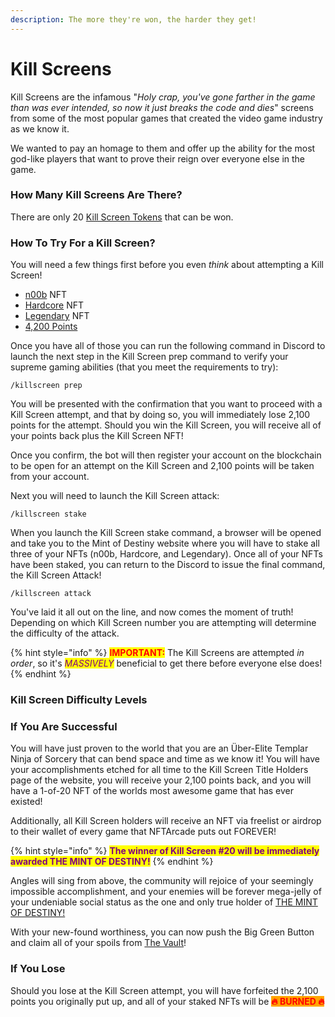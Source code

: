 ```yaml
---
description: The more they're won, the harder they get!
---
```


# Kill Screens

Kill Screens are the infamous "_Holy crap, you've gone farther in the game than was ever intended, so now it just breaks the code and dies_" screens from some of the most popular games that created the video game industry as we know it.

We wanted to pay an homage to them and offer up the ability for the most god-like players that want to prove their reign over everyone else in the game.

### How Many Kill Screens Are There?

There are only 20 [Kill Screen Tokens](../tokens/kill-screens.md) that can be won.&#x20;

### How To Try For a Kill Screen?

You will need a few things first before you even _think_ about attempting a Kill Screen!&#x20;

* [n00b](../tokens/heroes/n00b.md) NFT
* [Hardcore](../tokens/heroes/hardcore.md) NFT
* [Legendary](../tokens/heroes/legendary.md) NFT
* [4,200 Points](earning-points.md)

Once you have all of those you can run the following command in Discord to launch the next step in the Kill Screen prep command to verify your supreme gaming abilities (that you meet the requirements to try):

```
/killscreen prep
```

You will be presented with the confirmation that you want to proceed with a Kill Screen attempt, and that by doing so, you will immediately lose 2,100 points for the attempt. Should you win the Kill Screen, you will receive all of your points back plus the Kill Screen NFT!

Once you confirm, the bot will then register your account on the blockchain to be open for an attempt on the Kill Screen and 2,100 points will be taken from your account.

Next you will need to launch the Kill Screen attack:

```
/killscreen stake
```

When you launch the Kill Screen stake command, a browser will be opened and take you to the Mint of Destiny website where you will have to stake all three of your NFTs (n00b, Hardcore, and Legendary). Once all of your NFTs have been staked, you can return to the Discord to issue the final command, the Kill Screen Attack!

```
/killscreen attack
```

You've laid it all out on the line, and now comes the moment of truth! Depending on which Kill Screen number you are attempting will determine the difficulty of the attack.&#x20;

{% hint style="info" %}
<mark style="color:red;">**IMPORTANT:**</mark> The Kill Screens are attempted _in order_, so it's _<mark style="color:purple;">MASSIVELY</mark>_ beneficial to get there before everyone else does!
{% endhint %}

### Kill Screen Difficulty Levels



### If You Are Successful

You will have just proven to the world that you are an Über-Elite Templar Ninja of Sorcery that can bend space and time as we know it! You will have your accomplishments etched for all time to the Kill Screen Title Holders page of the website, you will receive your 2,100 points back, and you will have a 1-of-20 NFT of the worlds most awesome game that has ever existed!

Additionally, all Kill Screen holders will receive an NFT via freelist or airdrop to their wallet of every game that NFTArcade puts out FOREVER!

{% hint style="info" %}
<mark style="color:purple;">**The winner of Kill Screen #20 will be immediately awarded THE MINT OF DESTINY!**</mark>
{% endhint %}

Angles will sing from above, the community will rejoice of your seemingly impossible accomplishment, and your enemies will be forever mega-jelly of your undeniable social status as the one and only true holder of [THE MINT OF DESTINY!](broken-reference)

With your new-found worthiness, you can now push the Big Green Button and claim all of your spoils from [The Vault](the-vault.md)!

### If You Lose

Should you lose at the Kill Screen attempt, you will have forfeited the 2,100 points you originally put up, and all of your staked NFTs will be <mark style="color:red;background-color:orange;">**🔥   BURNED  🔥**</mark> &#x20;
